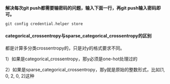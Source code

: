 **解决每次git push都需要输密码的问题，输入下面一行，再git push输入密码即可。**

```c
git config credential.helper store
```



#### categorical_crossentropy与sparse_categorical_crossentropy的区别

都是计算多分类crossentropy的，只是对y的格式要求不同。

1）如果是categorical_crossentropy，那y必须是one-hot处理过的

2）如果是sparse_categorical_crossentropy，那y就是原始的整数形式，比如[1, 0, 2, 0, 2]这种